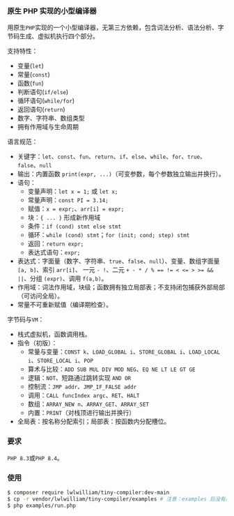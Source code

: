 ### 原生 PHP 实现的小型编译器

用原生`PHP`实现的一个小型编译器，无第三方依赖，包含词法分析、语法分析、字节码生成、虚拟机执行四个部分。

支持特性：
- 变量(`let`)
- 常量(`const`)
- 函数(`fun`)
- 判断语句(`if/else`)
- 循环语句(`while/for`)
- 返回语句(`return`)
- 数字、字符串、数组类型
- 拥有作用域与生命周期

语言规范：
- 关键字：`let`、`const`、`fun`、`return`、`if`、`else`、`while`、`for`、`true`、`false`、`null`
- 输出：内置函数 `print(expr, ...)`（可变参数，每个参数独立输出并换行）。
- 语句：
    - 变量声明：`let x = 1;` 或 `let x;`
    - 常量声明：`const PI = 3.14;`
    - 赋值：`x = expr;`、`arr[i] = expr;`
    - 块：`{ ... }` 形成新作用域
    - 条件：`if (cond) stmt else stmt`
    - 循环：`while (cond) stmt`；`for (init; cond; step) stmt`
    - 返回：`return expr;`
    - 表达式语句：`expr;`
- 表达式：字面量（数字、字符串、`true`、`false`、`null`）、变量、数组字面量 `[a, b]`、索引 `arr[i]`、
  一元 `- !`、二元 `+ - * / % == != < <= > >= && ||`、分组 `(expr)`、调用 `f(a,b)`。
- 作用域：词法作用域，块级；函数拥有独立局部表；不支持闭包捕获外部局部（可访问全局）。
- 常量不可重新赋值（编译期检查）。

字节码与`VM`：
- 栈式虚拟机，函数调用栈。
- 指令（初版）：
    - 常量与变量：`CONST k`、`LOAD_GLOBAL i`、`STORE_GLOBAL i`、`LOAD_LOCAL i`、`STORE_LOCAL i`、`POP`
    - 算术与比较：`ADD SUB MUL DIV MOD NEG`、`EQ NE LT LE GT GE`
    - 逻辑：`NOT`、短路通过跳转实现 `AND OR`
    - 控制流：`JMP addr`、`JMP_IF_FALSE addr`
    - 调用：`CALL funcIndex argc`、`RET`、`HALT`
    - 数组：`ARRAY_NEW n`、`ARRAY_GET`、`ARRAY_SET`
    - 内置：`PRINT`（对栈顶进行输出并换行）
- 全局表：按名称分配索引；局部表：按函数内分配槽位。

### 要求

`PHP 8.3`或`PHP 8.4`。

### 使用

```bash
$ composer require lwlwilliam/tiny-compiler:dev-main
$ cp -r vendor/lwlwilliam/tiny-compiler/examples # 注意：examples 后没有跟“/”
$ php examples/run.php
```